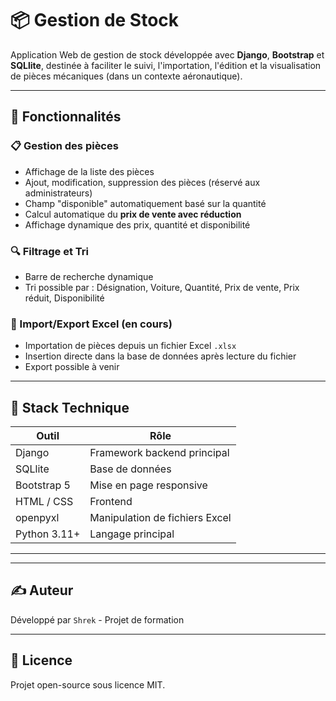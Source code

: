 # 📦 Gestion de Stock

Application Web de gestion de stock développée avec **Django**, **Bootstrap** et **SQLlite**, destinée à faciliter le suivi, l'importation, l'édition et la visualisation de pièces mécaniques (dans un contexte aéronautique).

---

## 🚀 Fonctionnalités

<!-- ### 🔐 Authentification

- Connexion, inscription, déconnexion des utilisateurs
- Accès limité aux fonctionnalités d'administration pour les utilisateurs staff -->

### 📋 Gestion des pièces

- Affichage de la liste des pièces
- Ajout, modification, suppression des pièces (réservé aux administrateurs)
- Champ "disponible" automatiquement basé sur la quantité
- Calcul automatique du **prix de vente avec réduction**
- Affichage dynamique des prix, quantité et disponibilité

### 🔍 Filtrage et Tri

- Barre de recherche dynamique
- Tri possible par : Désignation, Voiture, Quantité, Prix de vente, Prix réduit, Disponibilité
<!-- - Filtrage intelligent avec prise en charge de :
  - Texte (ex: nom de la pièce ou voiture)
  - Numérique (prix ou quantité)
  - Booléen (ex: disponible = oui / non) -->

### 📁 Import/Export Excel (en cours)

- Importation de pièces depuis un fichier Excel `.xlsx`
- Insertion directe dans la base de données après lecture du fichier
- Export possible à venir

<!-- ### 🎨 Interface utilisateur

- Design responsive avec **Bootstrap 5**
- Header avec navigation (Accueil, Historique, Importer, Connexion...)
- Utilisation d’une palette de couleurs agréable (ombres, arrondis, mise en forme claire) -->

---

## 🧰 Stack Technique

| Outil        | Rôle                         |
|--------------|------------------------------|
| Django       | Framework backend principal  |
| SQLlite        | Base de données|
| Bootstrap 5  | Mise en page responsive      |
| HTML / CSS   | Frontend                     |
| openpyxl     | Manipulation de fichiers Excel|
| Python 3.11+ | Langage principal             |

---
<!-- 
## 📂 Structure du projet

```
gestion\_stock/
│
├── stock/                # App principale
│   ├── models.py         # Modèle "Piece"
│   ├── views.py          # Vue liste, ajout, import...
│   ├── templates/        # Templates HTML (Bootstrap)
│   └── urls.py
│
├── media/                # Fichiers importés (Excel)
├── static/               # CSS / JS (si besoin)
├── db.sqlite3            # (ou connexion MySQL)
└── manage.py
```` -->

---

<!-- ## ▶️ Lancer le projet en local

1. **Cloner le projet :**

```bash
git clone https://github.com/votre-utilisateur/gestion-stock.git

cd gestion-stock
````

2. **Installer les dépendances :**

   ```bash
   pip install -r requirements.txt
   ```

3. **Configurer la base de données dans `settings.py`**

4. **Migrer la base de données :**

   ```bash
   python manage.py makemigrations
   python manage.py migrate
   ```

5. **Créer un superutilisateur :**

   ```bash
   python manage.py createsuperuser
   ```

6. **Lancer le serveur :**

   ```bash
   python manage.py runserver
   ```

--- -->

## ✍️ Auteur

Développé par `Shrek` - Projet de formation

---

## 📜 Licence

Projet open-source sous licence MIT.
